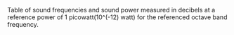 ﻿Table of sound frequencies and sound power measured in decibels at a reference power of 1 picowatt(10\^(-12) watt) for the referenced octave band frequency.